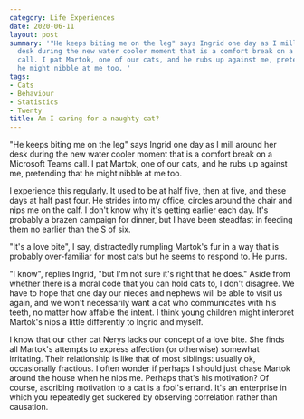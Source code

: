 ```yaml
---
category: Life Experiences
date: 2020-06-11
layout: post
summary: '"He keeps biting me on the leg" says Ingrid one day as I mill around her
  desk during the new water cooler moment that is a comfort break on a Microsoft Teams
  call. I pat Martok, one of our cats, and he rubs up against me, pretending that
  he might nibble at me too. '
tags:
- Cats
- Behaviour
- Statistics
- Twenty
title: Am I caring for a naughty cat?
---
```


"He keeps biting me on the leg" says Ingrid one day as I mill around her desk during the new water cooler moment that is a comfort break on a Microsoft Teams call. I pat Martok, one of our cats, and he rubs up against me, pretending that he might nibble at me too. 

I experience this regularly. It used to be at half five, then at five, and these days at half past four. He strides into my office, circles around the chair and nips me on the calf. I don't know why it's getting earlier each day. It's probably a brazen campaign for dinner, but I have been steadfast in feeding them no earlier than the S of six. 

"It's a love bite", I say, distractedly rumpling Martok's fur in a way that is probably over-familiar for most cats but he seems to respond to. He purrs. 

"I know", replies Ingrid, "but I'm not sure it's right that he does."  Aside from whether there is a moral code that you can hold cats to, I don't disagree. We have to hope that one day our nieces and nephews will be able to visit us again, and we won't necessarily want a cat who communicates with his teeth, no matter how affable the intent. I think young children might interpret Martok's nips a little differently to Ingrid and myself.

I know that our other cat Nerys lacks our concept of a love bite. She finds all Martok's attempts to express affection (or otherwise) somewhat irritating. Their relationship is like that of most siblings: usually ok, occasionally fractious. I often wonder if perhaps I should just chase Martok around the house when he nips me. Perhaps that's his motivation? Of course, ascribing motivation to a cat is a fool's errand. It's an enterprise in which you repeatedly get suckered by observing correlation rather than causation.